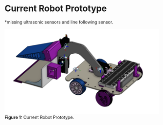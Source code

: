 # Current Robot Prototype
*missing ultrasonic sensors and line following sensor. 

![alt text](../Images/Current_Robot_Prototype.png/)<br>
**Figure 1:** Current Robot Prototype.
